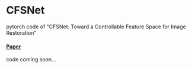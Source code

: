 # CFSNet
pytorch code of "CFSNet: Toward a Controllable Feature Space for Image Restoration"

#### [Paper](https://arxiv.org/abs/1904.00634)

code coming soon...
